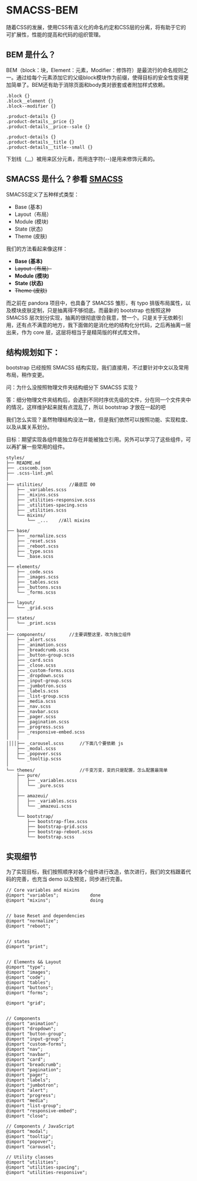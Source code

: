 # SMACSS-BEM

随着CSS的发展，使用CSS有语义化的命名约定和CSS层的分离，将有助于它的可扩展性，性能的提高和代码的组织管理。

## BEM 是什么？

BEM（block：块，Element：元素，Modifier：修饰符）是最流行的命名规则之一。通过给每个元素添加它的父级block模块作为前缀，使得目标的安全性变得更加简单了。BEM还有助于消除页面和body类对嵌套或者附加样式依赖。

```
.block {}
.block__element {}
.block--modifier {}

.product-details {}
.product-details__price {}
.product-details__price--sale {}

.product-details {}
.product-details__title {}
.product-details__title--small {}
```

下划线（__）被用来区分元素，而用连字符(--)是用来修饰元素的。

## SMACSS 是什么？参看 [SMACSS](https://smacss.com/)

SMACSS定义了五种样式类型：

- Base (基本)
- Layout（布局）
- Module (模块)
- State (状态)
- Theme (皮肤)


我们的方法看起来像这样：

- __Base (基本)__
- <del>Layout（布局）</del>
- __Module (模块)__
- __State (状态)__
- <del>Theme (皮肤)</del>

而之前在 pandora 项目中，也具备了 SMACSS 雏形，有 typo 排版布局属性，以及模块皮肤定制，只是抽离得不够彻底。而最新的 bootstrap 也按照这种 SMACSS 层次划分实现，抽离的很彻底很合我意，赞一个。只是关于无依赖引用，还有点不满意的地方，我下面做的是消化他的结构化分代码，之后再抽离一层出来，作为 core 层，这层将相当于是精简版的样式库文件。


## 结构规划如下：

bootstrap 已经按照 SMACSS 结构实现，我们直接用，不过要针对中文以及常用布局，稍作变更。

问：为什么没按照物理文件夹结构细分下 SMACSS 实现？

答：细分物理文件夹结构后，会遇到不同时序优先级的文件，分在同一个文件夹中的情况，这样维护起来就有点混乱了，所以 bootstrap 才放在一起的吧

我们怎么实现？虽然物理结构没法一致，但是我们依然可以按照功能、实现粒度、以及从属关系划分。

目标：期望实现各组件能独立存在并能被独立引用。另外可以学习了这些组件，可以再扩展一些常用的组件。

```
styles/
├── README.md
├── .csscomb.json
├── .scss-lint.yml
│
├── utilities/          //最底层 00
│   ├── _variables.scss
│   ├── _mixins.scss
│   ├── _utilities-responsive.scss
│   ├── _utilities-spacing.scss
│   ├── _utilities.scss
│   └── mixins/
│       └── _...    //All mixins
│
├── base/
│   ├── _normalize.scss
│   ├── _reset.scss
│   ├── _reboot.scss
│   ├── _type.scss
│   └── _base.scss
│
├── elements/
│   ├── _code.scss
│   ├── _images.scss
│   ├── _tables.scss
│   ├── _buttons.scss
│   └── _forms.scss
│
├── layout/
│   └── _grid.scss
│
├── states/
│   └── _print.scss
│
├── components/         //主要调整这里，改为独立组件
│   ├── _alert.scss
│   ├── _animation.scss
│   ├── _breadcrumb.scss
│   ├── _button-group.scss
│   ├── _card.scss
│   ├── _close.scss
│   ├── _custom-forms.scss
│   ├── _dropdown.scss
│   ├── _input-group.scss
│   ├── _jumbotron.scss
│   ├── _labels.scss
│   ├── _list-group.scss
│   ├── _media.scss
│   ├── _nav.scss
│   ├── _navbar.scss
│   ├── _pager.scss
│   ├── _pagination.scss
│   ├── _progress.scss
│   ├── _responsive-embed.scss
│   │ 
││││├── _carousel.scss      //下面几个要依赖 js
│   ├── _modal.scss
│   ├── _popover.scss
│   └── _tooltip.scss
│
└── themes/                 //千变万变，变的只是配置，怎么配置最简单
    ├── pure/
    │   ├── _variables.scss
    │   └── _pure.scss
    │
    ├── amazeui/
    │   ├── _variables.scss
    │   └── _amazeui.scss
    │
    └── bootstrap/
        ├── bootstrap-flex.scss
        ├── bootstrap-grid.scss
        ├── bootstrap-reboot.scss
        └── bootstrap.scss
```

## 实现细节

为了实现目标，我们按照顺序对各个组件进行改造，依次进行，我们的文档跟着代码的完善，也充当 demo 以及预览，同步进行完善。

```
// Core variables and mixins
@import "variables";            done
@import "mixins";               doing


// base Reset and dependencies
@import "normalize";            
@import "reboot";               


// states
@import "print";                


// Elements && Layout
@import "type";                 
@import "images";               
@import "code";                 
@import "tables";               
@import "buttons";              
@import "forms";                

@import "grid";                 


// Components
@import "animation";            
@import "dropdown";             
@import "button-group";         
@import "input-group";          
@import "custom-forms";         
@import "nav";                  
@import "navbar";               
@import "card";                 
@import "breadcrumb";           
@import "pagination";           
@import "pager";                
@import "labels";               
@import "jumbotron";            
@import "alert";                
@import "progress";             
@import "media";                
@import "list-group";           
@import "responsive-embed";     
@import "close";                

// Components / JavaScript
@import "modal";                
@import "tooltip";              
@import "popover";              
@import "carousel";             

// Utility classes
@import "utilities";            
@import "utilities-spacing";    
@import "utilities-responsive"; 
```
